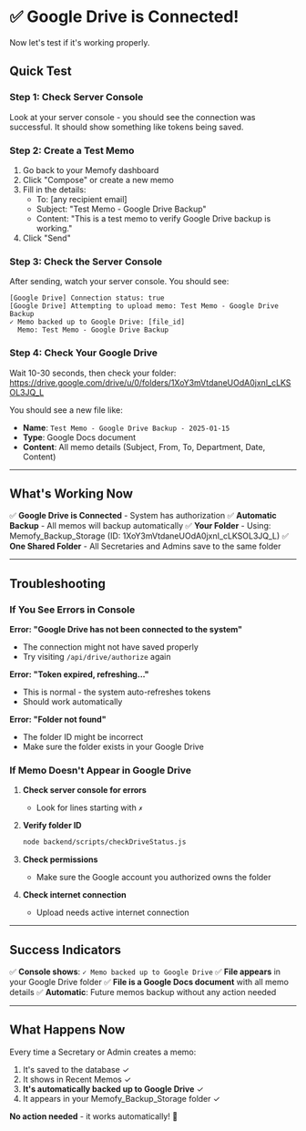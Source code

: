 # ✅ Google Drive is Connected!

Now let's test if it's working properly.

## Quick Test

### Step 1: Check Server Console

Look at your server console - you should see the connection was successful. It should show something like tokens being saved.

### Step 2: Create a Test Memo

1. Go back to your Memofy dashboard
2. Click "Compose" or create a new memo
3. Fill in the details:
   - To: [any recipient email]
   - Subject: "Test Memo - Google Drive Backup"
   - Content: "This is a test memo to verify Google Drive backup is working."
4. Click "Send"

### Step 3: Check the Server Console

After sending, watch your server console. You should see:

```
[Google Drive] Connection status: true
[Google Drive] Attempting to upload memo: Test Memo - Google Drive Backup
✓ Memo backed up to Google Drive: [file_id]
  Memo: Test Memo - Google Drive Backup
```

### Step 4: Check Your Google Drive

Wait 10-30 seconds, then check your folder:
https://drive.google.com/drive/u/0/folders/1XoY3mVtdaneUOdA0jxnI_cLKSOL3JQ_L

You should see a new file like:

- **Name**: `Test Memo - Google Drive Backup - 2025-01-15`
- **Type**: Google Docs document
- **Content**: All memo details (Subject, From, To, Department, Date, Content)

---

## What's Working Now

✅ **Google Drive is Connected** - System has authorization
✅ **Automatic Backup** - All memos will backup automatically
✅ **Your Folder** - Using: Memofy_Backup_Storage (ID: 1XoY3mVtdaneUOdA0jxnI_cLKSOL3JQ_L)
✅ **One Shared Folder** - All Secretaries and Admins save to the same folder

---

## Troubleshooting

### If You See Errors in Console

**Error: "Google Drive has not been connected to the system"**

- The connection might not have saved properly
- Try visiting `/api/drive/authorize` again

**Error: "Token expired, refreshing..."**

- This is normal - the system auto-refreshes tokens
- Should work automatically

**Error: "Folder not found"**

- The folder ID might be incorrect
- Make sure the folder exists in your Google Drive

### If Memo Doesn't Appear in Google Drive

1. **Check server console for errors**

   - Look for lines starting with `✗`

2. **Verify folder ID**

   ```bash
   node backend/scripts/checkDriveStatus.js
   ```

3. **Check permissions**

   - Make sure the Google account you authorized owns the folder

4. **Check internet connection**
   - Upload needs active internet connection

---

## Success Indicators

✅ **Console shows**: `✓ Memo backed up to Google Drive`
✅ **File appears** in your Google Drive folder
✅ **File is a Google Docs document** with all memo details
✅ **Automatic**: Future memos backup without any action needed

---

## What Happens Now

Every time a Secretary or Admin creates a memo:

1. It's saved to the database ✓
2. It shows in Recent Memos ✓
3. **It's automatically backed up to Google Drive** ✓
4. It appears in your Memofy_Backup_Storage folder ✓

**No action needed** - it works automatically! 🎉
